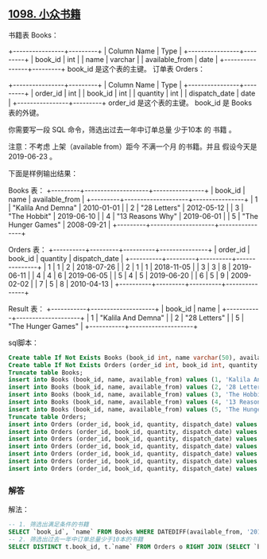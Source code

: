 ## [1098. 小众书籍](https://leetcode-cn.com/problems/unpopular-books/)

书籍表 Books：

+----------------+---------+
| Column Name    | Type    |
+----------------+---------+
| book_id        | int     |
| name           | varchar |
| available_from | date    |
+----------------+---------+
book_id 是这个表的主键。
订单表 Orders：

+----------------+---------+
| Column Name    | Type    |
+----------------+---------+
| order_id       | int     |
| book_id        | int     |
| quantity       | int     |
| dispatch_date  | date    |
+----------------+---------+
order_id 是这个表的主键。
book_id  是 Books 表的外键。


你需要写一段 SQL 命令，筛选出过去一年中订单总量 少于10本 的 书籍 。

注意：不考虑 上架（available from）距今 不满一个月 的书籍。并且 假设今天是 2019-06-23 。

下面是样例输出结果：

Books 表：
+---------+--------------------+----------------+
| book_id | name               | available_from |
+---------+--------------------+----------------+
| 1       | "Kalila And Demna" | 2010-01-01     |
| 2       | "28 Letters"       | 2012-05-12     |
| 3       | "The Hobbit"       | 2019-06-10     |
| 4       | "13 Reasons Why"   | 2019-06-01     |
| 5       | "The Hunger Games" | 2008-09-21     |
+---------+--------------------+----------------+

Orders 表：
+----------+---------+----------+---------------+
| order_id | book_id | quantity | dispatch_date |
+----------+---------+----------+---------------+
| 1        | 1       | 2        | 2018-07-26    |
| 2        | 1       | 1        | 2018-11-05    |
| 3        | 3       | 8        | 2019-06-11    |
| 4        | 4       | 6        | 2019-06-05    |
| 5        | 4       | 5        | 2019-06-20    |
| 6        | 5       | 9        | 2009-02-02    |
| 7        | 5       | 8        | 2010-04-13    |
+----------+---------+----------+---------------+

Result 表：
+-----------+--------------------+
| book_id   | name               |
+-----------+--------------------+
| 1         | "Kalila And Demna" |
| 2         | "28 Letters"       |
| 5         | "The Hunger Games" |
+-----------+--------------------+

sql脚本：

```sql
Create table If Not Exists Books (book_id int, name varchar(50), available_from date);
Create table If Not Exists Orders (order_id int, book_id int, quantity int, dispatch_date date);
Truncate table Books;
insert into Books (book_id, name, available_from) values (1, 'Kalila And Demna', '2010-01-01');
insert into Books (book_id, name, available_from) values (2, '28 Letters', '2012-05-12');
insert into Books (book_id, name, available_from) values (3, 'The Hobbit', '2019-06-10');
insert into Books (book_id, name, available_from) values (4, '13 Reasons Why', '2019-06-01');
insert into Books (book_id, name, available_from) values (5, 'The Hunger Games', '2008-09-21');
Truncate table Orders;
insert into Orders (order_id, book_id, quantity, dispatch_date) values (1, 1, 2, '2018-07-26');
insert into Orders (order_id, book_id, quantity, dispatch_date) values (2, 1, 1, '2018-11-05');
insert into Orders (order_id, book_id, quantity, dispatch_date) values (3, 3, 8, '2019-06-11');
insert into Orders (order_id, book_id, quantity, dispatch_date) values (4, 4, 6, '2019-06-05');
insert into Orders (order_id, book_id, quantity, dispatch_date) values (5, 4, 5, '2019-06-20');
insert into Orders (order_id, book_id, quantity, dispatch_date) values (6, 5, 9, '2009-02-02');
insert into Orders (order_id, book_id, quantity, dispatch_date) values (7, 5, 8, '2010-04-13');
```

### 解答

解法：

```sql
-- 1. 筛选出满足条件的书籍
SELECT `book_id`, `name` FROM Books WHERE DATEDIFF(available_from, '2019-06-23') <= -31;
-- 2. 筛选出过去一年中订单总量少于10本的书籍
SELECT DISTINCT t.book_id, t.`name` FROM Orders o RIGHT JOIN (SELECT `book_id`, `name` FROM Books WHERE DATEDIFF(available_from, '2019-06-23') <= -31) t ON (o.book_id = t.book_id AND o.dispatch_date >= DATE_SUB('2019-06-23', INTERVAL 1 YEAR)) GROUP BY t.book_id HAVING SUM(IF(o.quantity, o.quantity, 0)) < 10;
```

